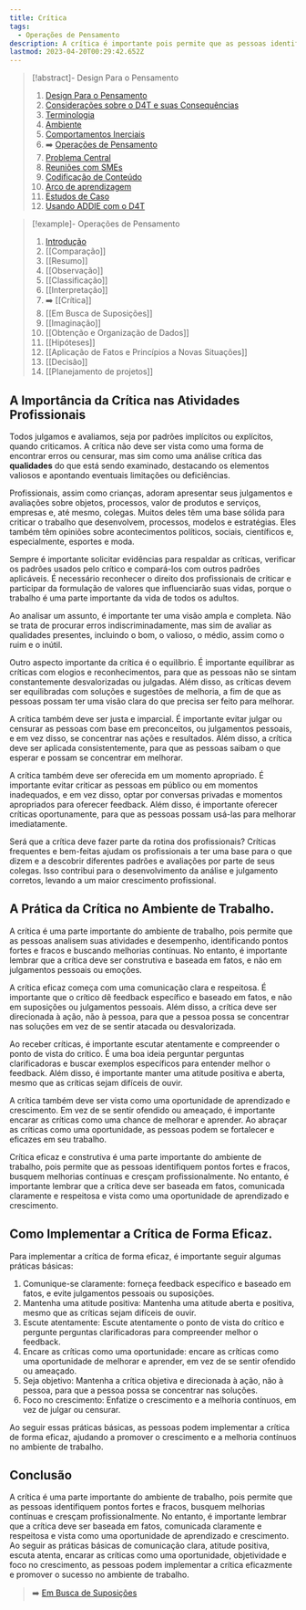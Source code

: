 ```yaml
---
title: Crítica
tags:
  - Operações de Pensamento
description: A crítica é importante pois permite que as pessoas identifiquem pontos fortes e fracos, busquem melhorias e cresçam.
lastmod: 2023-04-20T00:29:42.652Z
---
```


>[!abstract]- Design Para o Pensamento
>
>1. [Design Para o Pensamento](../Design%20Para%20o%20Pensamento.md)
>2. [Considerações sobre o D4T e suas Consequências](../Considerações%20sobre%20o%20D4T%20e%20suas%20Consequências.md)
>3. [Terminologia](../Terminologia.md)
>4. [Ambiente](../Dia%20a%20dia%20do%20Designer%20Instrucional/Ambiente.md)
>5. [Comportamentos Inerciais](../Comportamentos%20Inerciais/Comportamentos%20Inerciais.md)
>6. ➡️ [Operações de Pensamento](Operações%20de%20Pensamento.md)
>5. [Problema Central](../Dia%20a%20dia%20do%20Designer%20Instrucional/Problema%20Central.md)
>6. [Reuniões com SMEs](../Dia%20a%20dia%20do%20Designer%20Instrucional/Reuniões%20com%20SMEs.md)
>7. [Codificação de Conteúdo](../Dia%20a%20dia%20do%20Designer%20Instrucional/Codificação%20de%20Conteúdo.md)
>8. [Arco de aprendizagem](../Dia%20a%20dia%20do%20Designer%20Instrucional/Arco%20de%20aprendizagem.md)
>9. [Estudos de Caso](../Estudos%20de%20caso/Estudos%20de%20Caso.md)
>10. [Usando ADDIE com o D4T](../Dia%20a%20dia%20do%20Designer%20Instrucional/Usando%20ADDIE%20com%20o%20D4T.md)

>[!example]- Operações de Pensamento
>
>1. [Introdução](Operações%20de%20Pensamento.md)
>2. [[Comparação]]
>3. [[Resumo]]
>4. [[Observação]]
>5. [[Classificação]]
>6. [[Interpretação]]
>7. ➡️ [[Crítica]]
>8. [[Em Busca de Suposições]]
>9. [[Imaginação]]
>10. [[Obtenção e Organização de Dados]]
>11. [[Hipóteses]]
>12. [[Aplicação de Fatos e Princípios a Novas Situações]]
>13. [[Decisão]]
>14. [[Planejamento de projetos]]

## A Importância da Crítica nas Atividades Profissionais

Todos julgamos e avaliamos, seja por padrões implícitos ou explícitos, quando criticamos. A crítica não deve ser vista como uma forma de encontrar erros ou censurar, mas sim como uma análise crítica das **qualidades** do que está sendo examinado, destacando os elementos valiosos e apontando eventuais limitações ou deficiências.

Profissionais, assim como crianças, adoram apresentar seus julgamentos e avaliações sobre objetos, processos, valor de produtos e serviços, empresas e, até mesmo, colegas. Muitos deles têm uma base sólida para criticar o trabalho que desenvolvem, processos, modelos e estratégias. Eles também têm opiniões sobre acontecimentos políticos, sociais, científicos e, especialmente, esportes e moda.

Sempre é importante solicitar evidências para respaldar as críticas, verificar os padrões usados pelo crítico e compará-los com outros padrões aplicáveis. É necessário reconhecer o direito dos profissionais de criticar e participar da formulação de valores que influenciarão suas vidas, porque o trabalho é uma parte importante da vida de todos os adultos.

Ao analisar um assunto, é importante ter uma visão ampla e completa. Não se trata de procurar erros indiscriminadamente, mas sim de avaliar as qualidades presentes, incluindo o bom, o valioso, o médio, assim como o ruim e o inútil.

Outro aspecto importante da crítica é o equilíbrio. É importante equilibrar as críticas com elogios e reconhecimentos, para que as pessoas não se sintam constantemente desvalorizadas ou julgadas. Além disso, as críticas devem ser equilibradas com soluções e sugestões de melhoria, a fim de que as pessoas possam ter uma visão clara do que precisa ser feito para melhorar.

A crítica também deve ser justa e imparcial. É importante evitar julgar ou censurar as pessoas com base em preconceitos, ou julgamentos pessoais, e em vez disso, se concentrar nas ações e resultados. Além disso, a crítica deve ser aplicada consistentemente, para que as pessoas saibam o que esperar e possam se concentrar em melhorar.

A crítica também deve ser oferecida em um momento apropriado. É importante evitar criticar as pessoas em público ou em momentos inadequados, e em vez disso, optar por conversas privadas e momentos apropriados para oferecer feedback. Além disso, é importante oferecer críticas oportunamente, para que as pessoas possam usá-las para melhorar imediatamente.

Será que a crítica deve fazer parte da rotina dos profissionais? Críticas frequentes e bem-feitas ajudam os profissionais a ter uma base para o que dizem e a descobrir diferentes padrões e avaliações por parte de seus colegas. Isso contribui para o desenvolvimento da análise e julgamento corretos, levando a um maior crescimento profissional.

## A Prática da Crítica no Ambiente de Trabalho.

A crítica é uma parte importante do ambiente de trabalho, pois permite que as pessoas analisem suas atividades e desempenho, identificando pontos fortes e fracos e buscando melhorias contínuas. No entanto, é importante lembrar que a crítica deve ser construtiva e baseada em fatos, e não em julgamentos pessoais ou emoções.

A crítica eficaz começa com uma comunicação clara e respeitosa. É importante que o crítico dê feedback específico e baseado em fatos, e não em suposições ou julgamentos pessoais. Além disso, a crítica deve ser direcionada à ação, não à pessoa, para que a pessoa possa se concentrar nas soluções em vez de se sentir atacada ou desvalorizada.

Ao receber críticas, é importante escutar atentamente e compreender o ponto de vista do crítico. É uma boa ideia perguntar perguntas clarificadoras e buscar exemplos específicos para entender melhor o feedback. Além disso, é importante manter uma atitude positiva e aberta, mesmo que as críticas sejam difíceis de ouvir.

A crítica também deve ser vista como uma oportunidade de aprendizado e crescimento. Em vez de se sentir ofendido ou ameaçado, é importante encarar as críticas como uma chance de melhorar e aprender. Ao abraçar as críticas como uma oportunidade, as pessoas podem se fortalecer e eficazes em seu trabalho.

Crítica eficaz e construtiva é uma parte importante do ambiente de trabalho, pois permite que as pessoas identifiquem pontos fortes e fracos, busquem melhorias contínuas e cresçam profissionalmente. No entanto, é importante lembrar que a crítica deve ser baseada em fatos, comunicada claramente e respeitosa e vista como uma oportunidade de aprendizado e crescimento.

## Como Implementar a Crítica de Forma Eficaz.

Para implementar a crítica de forma eficaz, é importante seguir algumas práticas básicas:

1.  Comunique-se claramente: forneça feedback específico e baseado em fatos, e evite julgamentos pessoais ou suposições.    
2.  Mantenha uma atitude positiva: Mantenha uma atitude aberta e positiva, mesmo que as críticas sejam difíceis de ouvir.    
3.  Escute atentamente: Escute atentamente o ponto de vista do crítico e pergunte perguntas clarificadoras para compreender melhor o feedback.    
4.  Encare as críticas como uma oportunidade: encare as críticas como uma oportunidade de melhorar e aprender, em vez de se sentir ofendido ou ameaçado.    
5.  Seja objetivo: Mantenha a crítica objetiva e direcionada à ação, não à pessoa, para que a pessoa possa se concentrar nas soluções.    
6.  Foco no crescimento: Enfatize o crescimento e a melhoria contínuos, em vez de julgar ou censurar.    

Ao seguir essas práticas básicas, as pessoas podem implementar a crítica de forma eficaz, ajudando a promover o crescimento e a melhoria contínuos no ambiente de trabalho.

## Conclusão

A crítica é uma parte importante do ambiente de trabalho, pois permite que as pessoas identifiquem pontos fortes e fracos, busquem melhorias contínuas e cresçam profissionalmente. No entanto, é importante lembrar que a crítica deve ser baseada em fatos, comunicada claramente e respeitosa e vista como uma oportunidade de aprendizado e crescimento. Ao seguir as práticas básicas de comunicação clara, atitude positiva, escuta atenta, encarar as críticas como uma oportunidade, objetividade e foco no crescimento, as pessoas podem implementar a crítica eficazmente e promover o sucesso no ambiente de trabalho.

> ➡️ [Em Busca de Suposições](Em%20Busca%20de%20Suposições.md)